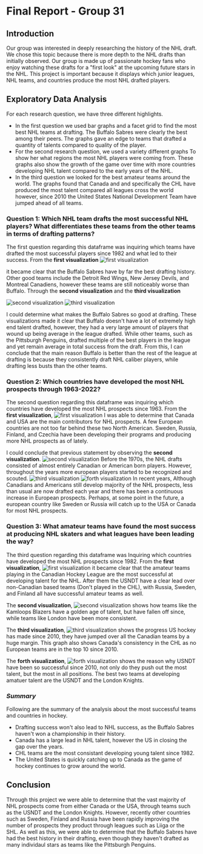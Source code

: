 # Final Report - Group 31

## Introduction

Our group was interested in deeply researching the history of the NHL draft. We chose this topic because there is more depth to the NHL drafts than initially observed. Our group is made up of passionate hockey fans who enjoy watching these drafts for a "first look" at the upcoming future stars in the NHL. This project is important because it displays which junior leagues, NHL teams, and countries produce the most NHL drafted players.

## Exploratory Data Analysis

For each research question, we have three different highlights.

- In the first question we used bar graphs and a facet grid to find the most best NHL teams at drafting. The Buffalo Sabres were clearly the best among their peers. The graphs gave an edge to teams that drafted a quantity of talents compared to quality of the player.
- For the second research question, we used a  variety different graphs To show her what regions the most NHL players were coming from. These graphs also show the growth of the game over time with more countries developing NHL talent compared to the early years of the NHL. 
- In the third question we looked for the best amateur teams around the world. The graphs found that Canada and and specifically the CHL have produced the most talent compared all leagues cross the world however, since 2010 the United States National Development Team have jumped ahead of all teams. 

### Question 1: Which NHL team drafts the most successful NHL players? What differentiates these teams from the other teams in terms of drafting patterns?

The first question regarding this dataframe was inquiring which teams have drafted the most successful players since 1982 and what led to their success. From the **first visualization**
  ![first visualization](./images/Analysis1Plot1.png) 

it became clear that the Buffalo Sabres have by far the best drafting history. Other good teams include the Detroit Red Wings, New Jersey Devils, and Montreal Canadiens, however these teams are still noticeably worse than Buffalo. Through the **second visualization** and the **third visualization**

![second visualization](./images/Analysis1Plot2.png) 
![third visualization](./images/Analysis1Plot3.png) 

I could determine what makes the Buffalo Sabres so good at drafting. These visualizations made it clear that Buffalo doesn't have a lot of extremely high end talent drafted, however, they had a very large amount of players that wound up being average in the league drafted. While other teams, such as the Pittsburgh Penguins, drafted multiple of the best players in the league and yet remain average in total success from the draft. From this, I can conclude that the main reason Buffalo is better than the rest of the league at drafting is because they consistently draft NHL caliber players, while drafting less busts than the other teams.

### Question 2: Which countries have developed the most NHL prospects through 1963-2022?

The second question regarding this dataframe was inquiring which countries have developed the most NHL prospects since 1963. 
From the **first visualization**,
  ![first visualization](./images/Analysis2P1.png) 
I was able to determine that Canada and USA are the main contributors for NHL prospects. A few European countries are not too far behind these two North American. Sweden, Russia, Finland, and Czechia have been developing their programs and producing more NHL prospects as of lately. 

I could conclude that previous statement by observing the **second visualization**.
  ![second visualization](./images/Analysis2P2.png) 
Before the 1970s, the NHL drafts consisted of almost entirely Canadian or American born players. However, throughout the years more european players started to be recognized and scouted. 
![third visualization](./images/Analysis2Plot3.png) 
![forth visualization](./images/Analysis2Plot4.png) 
In recent years, Although Canadians and Americans still develop majority of the NHL prospects, less than usual are now drafted each year and there has been a continuous increase in European prospects. Perhaps, at some point in the future, a european country like Sweden or Russia will catch up to the USA or Canada for most NHL prospects.

### Question 3: What amateur teams have found the most success at producing NHL skaters and what leagues have been leading the way?

The third question regarding this dataframe was Inquiring which countries have developed the most NHL prospects since 1982. 
From the **first visualization**, 
  ![first visualization](./images/A3_Plot1.png)
it became clear that the amateur teams playing in the Canadian Hockey League are the most successful at developing talent for the NHL. After them the USNDT have a clear lead over non-Canadian based teams (Don't played in the CHL), with Russia, Sweden, and Finland all have successful amateur teams as well. 

The **second visualization**,
  ![second visualization](./images/A3_Plot2.png)
shows how teams like the Kamloops Blazers have a golden age of talent, but have fallen off since, while teams like London have been more consistent. 

The **third visualization**,
  ![third visualization](./images/A3_Plot3.png)
shows the progress US hockey has made since 2010, they have jumped over all the Canadian teams by a huge margin. This graph also shows Canada's consistency in the CHL as no European teams are in the top 10 since 2010.

The **forth visualization**,
  ![forth visualization](./images/A3_Plot4.png)
shows the reason why USNDT have been so successful since 2010, not only do they push out the most talent, but the most in all positions. The best two teams at developing amatuer talent are the USNDT and the London Knights. 

### *Summary*  

Following are the summary of the analysis about the most successful teams and countries in hockey.  

- Drafting success won't also lead to NHL success, as the Buffalo Sabres haven't won a championship in their history.
- Canada has a large lead in NHL talent, however the US in closing the gap over the years.
- CHL teams are the most consistant developing young talent since 1982.
- The United States is quickly catching up to Canada as the game of hockey continues to grow around the world.  


## Conclusion

Through this project we were able to determine that the vast majority of NHL prospects come from either Canada or the USA, through teams such as the USNDT and the London Knights. However, recently other countries such as Sweden, Finland and Russia have been rapidly improving the number of prospects they product through leagues such as Liiga or the SHL. As well as this, we were able to determine that the Buffalo Sabres have had the best history in their drafting, even though they haven't drafted as many individaul stars as teams like the Pittsburgh Penguins.